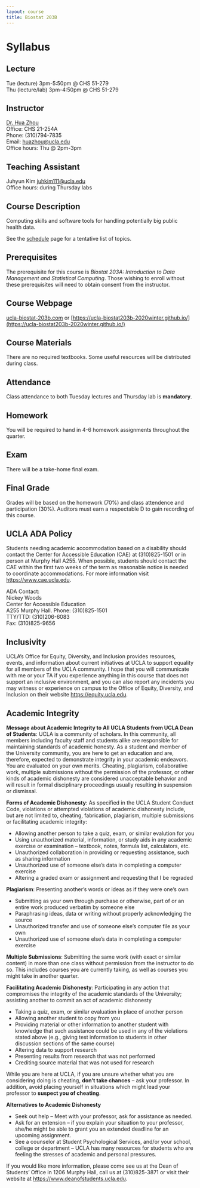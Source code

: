 ```yaml
---
layout: course
title: Biostat 203B
---
```


# Syllabus

## Lecture

Tue (lecture) 3pm-5:50pm @ CHS 51-279   
Thu (lecture/lab) 3pm-4:50pm @ CHS 51-279   

## Instructor

[Dr. Hua Zhou](http://hua-zhou.github.io/)  
Office: CHS 21-254A  
Phone: (310)794-7835  
Email: <huazhou@ucla.edu>  
Office hours: Thu @ 2pm-3pm  

## Teaching Assistant

Juhyun Kim <juhkim111@ucla.edu>  
Office hours: during Thursday labs  

## Course Description

Computing skills and software tools for handling potentially big public health data.

See the [schedule](https://ucla-biostat203b-2020winter.github.io/schedule.html) page for a tentative list of topics.

## Prerequisites

The prerequisite for this course is _Biostat 203A: Introduction to Data Management and Statistical Computing_. Those wishing to enroll without these prerequisites will need to obtain consent from the instructor.  

## Course Webpage

[ucla-biostat-203b.com](http://ucla-biostat-203b.com) or [https://ucla-biostat203b-2020winter.github.io/](https://ucla-biostat203b-2020winter.github.io/)

## Course Materials

There are no required textbooks. Some useful resources will be distributed during class.

## Attendance

Class attendance to both Tuesday lectures and Thursday lab is **mandatory**.

## Homework

You will be required to hand in 4-6 homework assignments throughout the quarter.  

## Exam

There will be a take-home final exam.

## Final Grade

Grades will be based on the homework (70%) and class attendence and participation (30%). Auditors must earn a respectable D to gain recording of this course.

## UCLA ADA Policy 

Students needing academic accommodation based on a disability should contact the Center for Accessible Education (CAE) at (310)825-1501 or in person at Murphy Hall A255. When possible, students should contact the CAE within the first two weeks of the term as reasonable notice is needed to coordinate accommodations. For more information visit <https://www.cae.ucla.edu>.

ADA Contact:  
Nickey Woods   
Center for Accessible Education  
A255 Murphy Hall. 
Phone: (310)825-1501  
TTY/TTD: (310)206-6083  
Fax: (310)825-9656  

## Inclusivity

UCLA’s Office for Equity, Diversity, and Inclusion provides resources, events, and information about current initiatives at UCLA to support equality for all members of the UCLA community. I hope that you will communicate with me or your TA if you experience anything in this course that does not support an inclusive environment, and you can also report any incidents you may witness or experience on campus to the Office of Equity, Diversity, and Inclusion on their website <https://equity.ucla.edu>.

## Academic Integrity

**Message about Academic Integrity to All UCLA Students from UCLA Dean of Students**: UCLA is a community of scholars. In this community, all members including faculty staff and students alike are responsible for maintaining standards of academic honesty. As a student and member of the University community, you are here to get an education and are, therefore, expected to demonstrate integrity in your academic endeavors. You are evaluated on your own merits. Cheating, plagiarism, collaborative work, multiple submissions without the permission of the professor, or other kinds of academic dishonesty are considered unacceptable behavior and will result in formal disciplinary proceedings usually resulting in suspension or dismissal.

**Forms of Academic Dishonesty**: As specified in the UCLA Student Conduct Code, violations or attempted violations of academic dishonesty include, but are not limited to, cheating, fabrication, plagiarism, multiple submissions or facilitating academic integrity:   
* Allowing another person to take a quiz, exam, or similar evalution for you  
* Using unauthorized material, information, or study aids in any academic exercise or examination – textbook, notes, formula list, calculators, etc.  
* Unauthorized collaboration in providing or requesting assistance, such as sharing information   
* Unauthorized use of someone else’s data in completing a computer exercise  
* Altering a graded exam or assignment and requesting that I be regraded

**Plagiarism**: Presenting another’s words or ideas as if they were one’s own  
* Submitting as your own through purchase or otherwise, part of or an entire work produced verbatim by someone else  
* Paraphrasing ideas, data or writing without properly acknowledging the source  
* Unauthorized transfer and use of someone else’s computer file as your own  
* Unauthorized use of someone else’s data in completing a computer exercise  

**Multiple Submissions**: Submitting the same work (with exact or similar content) in more than one class without permission from the instructor to do so. This includes courses you are currently taking, as well as courses you might take in another quarter.

**Facilitating Academic Dishonesty**: Participating in any action that compromises the integrity of the academic standards of the University; assisting another to commit an act of academic dishonesty   
* Taking a quiz, exam, or similar evaluation in place of another person   
* Allowing another student to copy from you  
* Providing material or other information to another student with knowledge that such assistance could be used in any of the violations stated above (e.g., giving test information to students in other discussion sections of the same course)  
* Altering data to support research  
* Presenting results from research that was not performed  
* Crediting source material that was not used for research  

While you are here at UCLA, if you are unsure whether what you are considering doing is cheating, **don’t take chances** – ask your professor. In addition, avoid placing yourself in situations which might lead your professor to **suspect you of cheating**.

**Alternatives to Academic Dishonesty**

* Seek out help – Meet with your professor, ask for assistance as needed.  
* Ask for an extension – if you explain your situation to your professor, she/he might be able to grant you an extended deadline for an upcoming assignment.  
*	See a counselor at Student Psychological Services, and/or your school, college or department – UCLA has many resources for students who are feeling the stresses of academic and personal pressures. 

If you would like more information, please come see us at the Dean of Students’ Office in 1206 Murphy Hall, call us at (310)825-3871 or visit their website at <https://www.deanofstudents.ucla.edu>.
